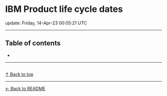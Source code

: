# IBM Product life cycle dates

update: Friday, 14-Apr-23 00:05:21 UTC

---

## Table of contents


- [](#)


---





## 

[]()









[↑ Back to top](#table-of-contents)

---



[← Back to README](./README.md)